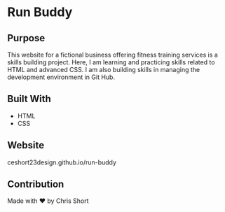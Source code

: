# Run Buddy

## Purpose
This website for a fictional business offering fitness training services is a skills building project.  Here, I am learning and practicing skills related to HTML and advanced CSS.  I am also building skills in managing the development environment in Git Hub.

## Built With
* HTML
* CSS

## Website
ceshort23design.github.io/run-buddy

## Contribution
Made with ❤️ by Chris Short


